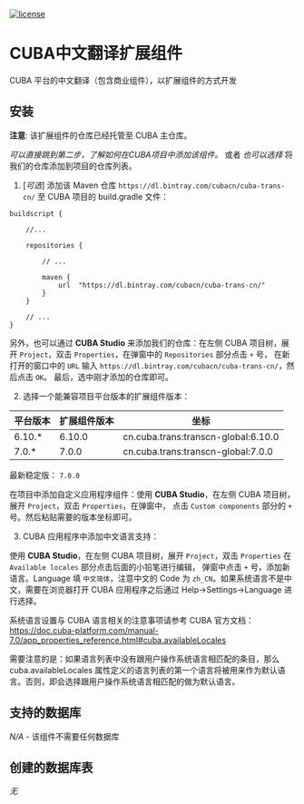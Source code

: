 [![license](https://img.shields.io/badge/license-Apache%20License%202.0-blue.svg?style=flat)](http://www.apache.org/licenses/LICENSE-2.0)

# CUBA中文翻译扩展组件

CUBA 平台的中文翻译（包含商业组件），以扩展组件的方式开发

## 安装

**注意**: 该扩展组件的仓库已经托管至 CUBA 主仓库。

*可以直接跳到第二步，了解如何在CUBA项目中添加该组件。* 或者 *也可以选择* 将我们的仓库添加到项目的仓库列表。

1. [*可选*] 添加该 Maven 仓库 `https://dl.bintray.com/cubacn/cuba-trans-cn/` 至 CUBA 项目的 build.gradle 文件：

```
buildscript {
    
    //...
    
    repositories {
    
        // ...
    
        maven {
            url  "https://dl.bintray.com/cubacn/cuba-trans-cn/"
        }
    }
    
    // ...
}
```

另外，也可以通过 **CUBA Studio** 来添加我们的仓库：在左侧 CUBA 项目树，展开 `Project`，双击 `Properties`，在弹窗中的 `Repositories` 部分点击 `+` 号，
在新打开的窗口中的 `URL` 输入 `https://dl.bintray.com/cubacn/cuba-trans-cn/`，然后点击 `OK`。 最后，选中刚才添加的仓库即可。

2. 选择一个能兼容项目平台版本的扩展组件版本：

|  平台版本  |  扩展组件版本  | 坐标
| ---------------- | -------------- | ------------
| 6.10.*           | 6.10.0          | cn.cuba.trans:transcn-global:6.10.0
| 7.0.*            | 7.0.0          | cn.cuba.trans:transcn-global:7.0.0

最新稳定版： `7.0.0`

在项目中添加自定义应用程序组件：使用 **CUBA Studio**，在左侧 CUBA 项目树，展开 `Project`，双击 `Properties`，在弹窗中，
点击 `Custom components` 部分的 `+` 号。然后粘贴需要的版本坐标即可。

3. CUBA 应用程序中添加中文语言支持：

使用 **CUBA Studio**，在左侧 CUBA 项目树，展开 `Project`，双击 `Properties` 在 `Available locales` 部分点击后面的小铅笔进行编辑，
弹窗中点击 `+` 号，添加新语言。Language 填 `中文简体`，注意中文的 Code 为 `zh_CN`。如果系统语言不是中文，需要在浏览器打开 CUBA 应用程序之后通过 Help->Settings->Language 进行选择。

系统语言设置与 CUBA 语言相关的注意事项请参考 CUBA 官方文档： https://doc.cuba-platform.com/manual-7.0/app_properties_reference.html#cuba.availableLocales 

需要注意的是：如果语言列表中没有跟用户操作系统语言相匹配的条目，那么 cuba.availableLocales 属性定义的语言列表的第一个语言将被用来作为默认语言。否则，即会选择跟用户操作系统语言相匹配的做为默认语言。

## 支持的数据库

_N/A_ - 该组件不需要任何数据库

## 创建的数据库表

_无_